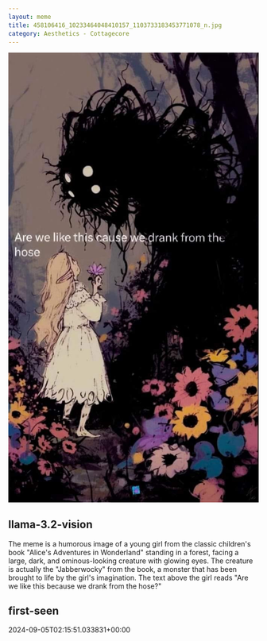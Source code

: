 ```yaml
---
layout: meme
title: 458106416_10233464048410157_1103733183453771078_n.jpg
category: Aesthetics - Cottagecore
---
```


<div markdown="0"><a href="458106416_10233464048410157_1103733183453771078_n.jpg"><img class="photo" src="458106416_10233464048410157_1103733183453771078_n.jpg" /></a>

<h2>llama-3.2-vision</h2>
<p title="Llama-3.2-Vision-11B is a really good model that probably gets the visual details right but doesn't understand literary or media references, and often fails to accurately represent the physical arrangement of objects and the implied relationships between the objects.">The meme is a humorous image of a young girl from the classic children&#x27;s book &quot;Alice&#x27;s Adventures in Wonderland&quot; standing in a forest, facing a large, dark, and ominous-looking creature with glowing eyes. The creature is actually the &quot;Jabberwocky&quot; from the book, a monster that has been brought to life by the girl&#x27;s imagination. The text above the girl reads &quot;Are we like this because we drank from the hose?&quot;</p>

<h2>first-seen</h2>
<p title="Because Git doesn't preserve file modification times, this metadata file contains the file's modification time when it was added to the library.">2024-09-05T02:15:51.033831+00:00</p>

</div>

